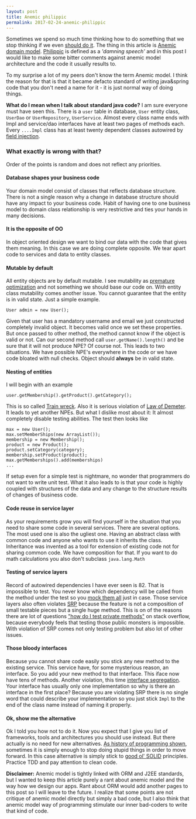 ```yaml
---
layout: post
title: Anemic philippic
permalink: 2017-02-24-anemic-philippic
--- 
```

Sometimes we spend so much time thinking how to do something that we stop thinking if we even [should do it](https://www.youtube.com/watch?v=0Nz8YrCC9X8&t=1m54s). The thing in this article is [Anemic domain model](https://martinfowler.com/bliki/AnemicDomainModel.html). [Philippic](https://en.wikipedia.org/wiki/Philippic) is defined as a *'damning speech'* and in this post I would like to make some bitter comments against anemic model architecture and the code it usually results to.

To my surprise a lot of my peers don't know the term Anemic model. I think the reason for that is that it became defacto standard of writing java&spring code that you don't need a name for it - it is just normal way of doing things. 


**What do I mean when I talk about standard java code?**
I am sure everyone must have seen this. There is a `user` table in database, `User` entity class, `UserDao` or `UserRepository`, `UserService`. Almost every class name ends with Impl and service/dao interfaces have at least two pages of methods each. Every `....Impl` class has at least twenty dependent classes autowired by [field injection](http://dominikmostek.cz/2016-02-07-dependency-misinjection). 


### What exactly is wrong with that?
Order of the points is random and does not reflect any priorities.

#### Database shapes your business code
Your domain model consist of classes that reflects database structure. There is not a single reason why a change in database structure should have any impact to your business code. Habit of having one to one business model to domain class relationship is very restrictive and ties your hands in many decisions.

#### It is the opposite of OO
In object oriented design we want to bind our data with the code that gives them meaning. In this case we are doing complete opposite. We tear apart code to services and data to entity classes. 

#### Mutable by default
All entity objects are by default mutable. I see mutability as [premature optimization](http://wiki.c2.com/?PrematureOptimization) and not something we should base our code on. With entity class mutability comes another issue. You cannot guarantee that the entity is in valid state. Just a simple example. 
```
User admin = new User();
```
Given that user has a mandatory username and email we just constructed completely invalid object. It becomes valid once we set these properties. But once passed to other method, the method cannot know if the object is valid or not. Can our second method call `user.getName().length()` and be sure that it will not produce NPE? Of course not. This leads to two situations. We have possible NPE's everywhere in the code or we have code bloated with null checks. Object should **always** be in valid state. 

#### Nesting of entities 
I will begin with an example
```
user.getMembership().getProduct().getCategory();
```
This is so called [Train wreck](http://wiki.c2.com/?TrainWreck). Also it is serious violation of [Law of Demeter](http://wiki.c2.com/?LawOfDemeter).
It leads to yet another NPEs. But what I dislike most about it: It almost completely disable testing abilities. The test then looks like

```
max = new User();
max.setMemberShips(new ArrayList());
membership = new Membership();
product = new Product();
product.setCategory(category);
membership.setProduct(product);
max.getMemberships().add(memberships)
...
```

If setup even for a simple test is nightmare, no wonder that programmers do not want to write unit test. 
What it also leads to is that your code is highly coupled with structures of the data and any change to the structure results of changes of business code. 

#### Code reuse in service layer
As your requirements grow you will find yourself in the situation that you need to share some code in several services. There are several options. The most used one is also the ugliest one. Having an abstract class with common code and anyone who wants to use it inherits the class. Inheritance was invented as a tool for extension of existing code not for sharing common code. We have composition for that. If you want to do math calculations you also don't subclass `java.lang.Math`

#### Testing of service layers
Record of autowired dependencies I have ever seen is 82. That is impossible to test. You never know which dependency will be called from the method under the test so you [mock them all](http://dominikmostek.cz/2016-02-07-dependency-misinjection) just in case. Those service layers also often violates [SRP](http://butunclebob.com/ArticleS.UncleBob.PrinciplesOfOod) because the feature is not a composition of small testable pieces but a single huge method. This is on of the reasons there are lot of questions ["how do I test private methods"](http://stackoverflow.com/search?q=test+private+methods) on stack overflow, because everybody feels that testing those public monsters is impossible. With violation of SRP comes not only testing problem but also lot of other issues. 

#### Those bloody interfaces
Because you cannot share code easily you stick any new method to the existing service. This service have, for some mysterious reason, an interface. So you add your new method to that interface. This iface now have tens of methods. Another violation, this time [interface segregation](http://butunclebob.com/ArticleS.UncleBob.PrinciplesOfOod). Your interface has usually only one implementation so why is there an interface in the first place? Because you are violating SRP there is no single word that could describe your implementation so you just stick `Impl` to the end of the class name instead of naming it properly.  

#### Ok, show me the alternative
Ok I told you how not to do it. Now you expect that I give you list of frameworks, tools and architectures you should use instead. But there actually is no need for new alternatives. [As history of programming shown](http://homepages.cwi.nl/~storm/teaching/reader/Dijkstra68.pdf), sometimes it is simply enough to stop doing stupid things in order to move forward. 
In this case alternative is simply stick to [good ol' SOLID](http://butunclebob.com/ArticleS.UncleBob.PrinciplesOfOod) principles. Practice TDD and pay attention to clean code.


**Disclaimer:** Anemic model is tightly linked with ORM and J2EE standards, but I wanted to keep this article purely a rant about anemic model and the way how we design our apps. Rant about ORM would add another pages to this post so I will leave to the future. I realize that some points are not critique of anemic model directly but simply a bad code, but I also think that anemic model way of programming stimulate our inner bad-coders to write that kind of code.
